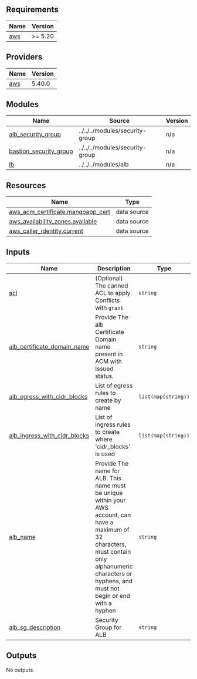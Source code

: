 <!-- BEGIN_TF_DOCS -->
## Requirements

| Name | Version |
|------|---------|
| <a name="requirement_aws"></a> [aws](#requirement\_aws) | >= 5.20 |

## Providers

| Name | Version |
|------|---------|
| <a name="provider_aws"></a> [aws](#provider\_aws) | 5.40.0 |

## Modules

| Name | Source | Version |
|------|--------|---------|
| <a name="module_alb_security_group"></a> [alb\_security\_group](#module\_alb\_security\_group) | ../../../modules/security-group | n/a |
| <a name="module_bastion_security_group"></a> [bastion\_security\_group](#module\_bastion\_security\_group) | ../../../modules/security-group | n/a |
| <a name="module_alb"></a> [lb](#module\_alb) | ../../../modules/alb | n/a |

## Resources

| Name | Type |
|------|------|
| [aws_acm_certificate.mangoapp_cert](https://registry.terraform.io/providers/hashicorp/aws/latest/docs/data-sources/acm_certificate) | data source |
| [aws_availability_zones.available](https://registry.terraform.io/providers/hashicorp/aws/latest/docs/data-sources/availability_zones) | data source |
| [aws_caller_identity.current](https://registry.terraform.io/providers/hashicorp/aws/latest/docs/data-sources/caller_identity) | data source |

## Inputs

| Name | Description | Type | Default | Required |
|------|-------------|------|---------|:--------:|
| <a name="input_acl"></a> [acl](#input\_acl) | (Optional) The canned ACL to apply. Conflicts with `grant` | `string` | n/a | yes |
| <a name="input_alb_certificate_domain_name"></a> [alb\_certificate\_domain\_name](#input\_alb\_certificate\_domain\_name) | Provide The alb Certificate Domain name present in ACM with Issued status. | `string` | n/a | yes |
| <a name="input_alb_egress_with_cidr_blocks"></a> [alb\_egress\_with\_cidr\_blocks](#input\_alb\_egress\_with\_cidr\_blocks) | List of egress rules to create by name | `list(map(string))` | n/a | yes |
| <a name="input_alb_ingress_with_cidr_blocks"></a> [alb\_ingress\_with\_cidr\_blocks](#input\_alb\_ingress\_with\_cidr\_blocks) | List of ingress rules to create where 'cidr\_blocks' is used | `list(map(string))` | n/a | yes |
| <a name="input_alb_name"></a> [alb\_name](#input\_alb\_name) | Provide The name for ALB. This name must be unique within your AWS account, can have a maximum of 32 characters, must contain only alphanumeric characters or hyphens, and must not begin or end with a hyphen | `string` | n/a | yes |
| <a name="input_alb_sg_description"></a> [alb\_sg\_description](#input\_alb\_sg\_description) | Security Group for ALB | `string` | n/a | yes |

## Outputs

No outputs.
<!-- END_TF_DOCS -->
